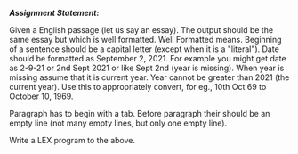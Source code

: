 _**Assignment Statement:**_

Given a English passage (let us say an essay). The output should be the same essay but which is well formatted. 
Well Formatted means.  Beginning of a sentence should be a capital letter (except when it is a "literal").  Date should be formatted as September 2, 2021. For example you might get date as 2-9-21 or 2nd Sept 2021 or like Sept 2nd (year is missing). When year is missing assume that it is current year.  Year cannot be greater than 2021 (the current year). Use this to appropriately convert, for eg., 10th Oct 69 to October 10, 1969. 

Paragraph has to begin with a tab. Before paragraph their should be an empty line (not many empty lines, but only one empty line).

Write a LEX program to the above. 
